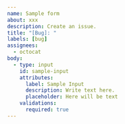```yaml
---
name: Sample form
about: xxx
description: Create an issue. 
title: "[Bug]: "
labels: [bug]
assignees:
  - octocat
body:
  - type: input
    id: sample-input
    attributes:
      label: Sample Input
      description: Write text here.
      placeholder: Here will be text
    validations:
      required: true
---
```

